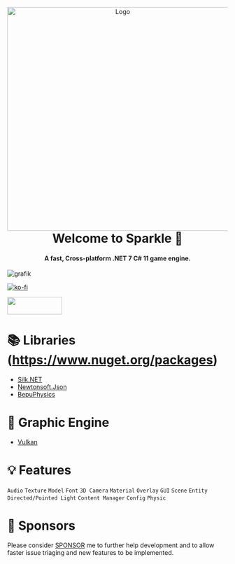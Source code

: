 <p align="center" style="margin-bottom: 0px !important;">
  <img width="512" src="https://cdn.discordapp.com/attachments/1023302205031321690/1116290698568814612/imagsfe.png" alt="Logo" align="center">
</p>

<h1 align="center" style="margin-top: 0px;">Welcome to Sparkle 🎉</h1>
<h4 align="center">A fast, Cross-platform .NET 7 C# 11 game engine.</h4>

![grafik](https://user-images.githubusercontent.com/65916181/220327780-328a50de-def5-485a-b769-1f98b5c292ad.png)

[![ko-fi](https://ko-fi.com/img/githubbutton_sm.svg)](https://ko-fi.com/Q5Q6K0XC0)

[<img src="https://user-images.githubusercontent.com/65916181/229357115-d601e227-e80a-459d-974e-92905e192b08.png" width="125" height="40">](https://discord.gg/7XKw6YQa76)

📚 Libraries (https://www.nuget.org/packages)
==============================================
- [Silk.NET](https://www.nuget.org/packages/Silk.NET)
- [Newtonsoft.Json](https://www.nuget.org/packages/Newtonsoft.Json)
- [BepuPhysics](https://www.nuget.org/packages/BepuPhysics)

🌋 Graphic Engine
==================
- [Vulkan](https://www.vulkan.org/)

💡 Features
==================
`Audio`
`Texture`
`Model`
`Font`
`3D Camera`
`Material`
`Overlay`
`GUI`
`Scene`
`Entity`
`Directed/Pointed Light`
`Content Manager`
`Config`
`Physic`

💸 Sponsors
============
Please consider [SPONSOR](https://github.com/sponsors/MrScautHD) me to further help development and to allow faster issue triaging and new features to be implemented.
